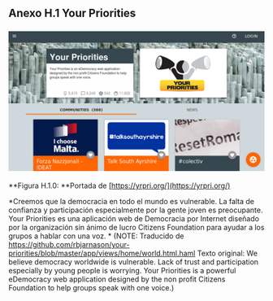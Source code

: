 ## Anexo H.1 Your Priorities 

### ![image alt text](image_0.png)

**Figura H.1.0: **Portada de [https://yrpri.org/](https://yrpri.org/) 

*Creemos que la democracia en todo el mundo es vulnerable. La falta de confianza y participación especialmente por la gente joven es preocupante. Your Priorities es una aplicación web de Democracia por Internet diseñado por la organización sin ánimo de lucro Citizens Foundation para ayudar a los grupos a hablar con una voz. * (NOTE:  Traducido de https://github.com/rbjarnason/your-priorities/blob/master/app/views/home/world.html.haml 
Texto original: We believe democracy worldwide is vulnerable. Lack of trust and participation especially by young people is worrying. Your Priorities is a powerful eDemocracy web application designed by the non profit Citizens Foundation to help groups speak with one voice.)

